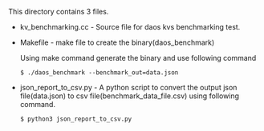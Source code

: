 This directory contains 3 files.

* kv_benchmarking.cc - Source file for daos kvs benchmarking test.

* Makefile - make file to create the binary(daos_benchmark)

  Using make command generate the binary and use following command

  `$ ./daos_benchmark --benchmark_out=data.json`

* json_report_to_csv.py - A python script to convert the output json file(data.json) to csv file(benchmark_data_file.csv) using following command.

  `$ python3 json_report_to_csv.py`


 
